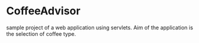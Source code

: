 # CoffeeAdvisor

sample project of a web application using servlets. Aim of the application is the selection of coffee type.
